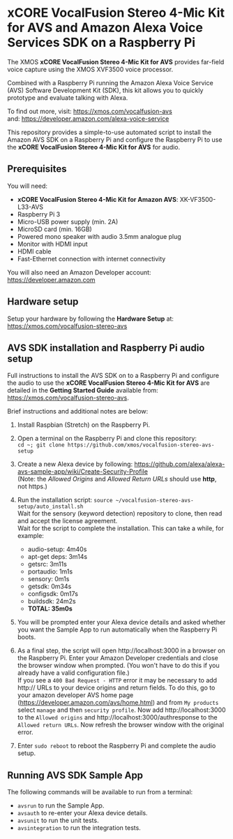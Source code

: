 # xCORE VocalFusion Stereo 4-Mic Kit for AVS and Amazon Alexa Voice Services SDK on a Raspberry Pi

The XMOS **xCORE VocalFusion Stereo 4-Mic Kit for AVS** provides far-field voice capture using the XMOS XVF3500 voice processor.

Combined with a Raspberry Pi running the Amazon Alexa Voice Service (AVS) Software Development Kit (SDK), this kit allows you to quickly prototype and evaluate talking with Alexa.

To find out more, visit: https://xmos.com/vocalfusion-avs  
and: https://developer.amazon.com/alexa-voice-service

This repository provides a simple-to-use automated script to install the Amazon AVS SDK on a Raspberry Pi and configure the Raspberry Pi to use the **xCORE VocalFusion Stereo 4-Mic Kit for AVS** for audio.

## Prerequisites
You will need:

- **xCORE VocalFusion Stereo 4-Mic Kit for Amazon AVS**: XK-VF3500-L33-AVS
- Raspberry Pi 3
- Micro-USB power supply (min. 2A)
- MicroSD card (min. 16GB)
- Powered mono speaker with audio 3.5mm analogue plug
- Monitor with HDMI input
- HDMI cable
- Fast-Ethernet connection with internet connectivity

You will also need an Amazon Developer account: https://developer.amazon.com

## Hardware setup
Setup your hardware by following the **Hardware Setup** at: https://xmos.com/vocalfusion-stereo-avs

## AVS SDK installation and Raspberry Pi audio setup
Full instructions to install the AVS SDK on to a Raspberry Pi and configure the audio to use the **xCORE VocalFusion Stereo 4-Mic Kit for AVS** are detailed in the **Getting Started Guide** available from: https://xmos.com/vocalfusion-stereo-avs.

Brief instructions and additional notes are below:

1. Install Raspbian (Stretch) on the Raspberry Pi.

2. Open a terminal on the Raspberry Pi and clone this repository:  
`cd ~; git clone https://github.com/xmos/vocalfusion-stereo-avs-setup`

3. Create a new Alexa device by following: https://github.com/alexa/alexa-avs-sample-app/wiki/Create-Security-Profile  
(Note: the *Allowed Origins* and *Allowed Return URLs* should use **http**, not https.)  

4. Run the installation script: `source ~/vocalfusion-stereo-avs-setup/auto_install.sh`    
Wait for the sensory (keyword detection) repository to clone, then read and accept the license agreement.  
Wait for the script to complete the installation. This can take a while, for example:  
   - audio-setup: 4m40s
   - apt-get deps: 3m14s
   - getsrc: 3m11s
   - portaudio: 1m1s
   - sensory: 0m1s
   - getsdk: 0m34s
   - configsdk: 0m17s
   - buildsdk: 24m2s
   - **TOTAL: 35m0s**

5. You will be prompted enter your Alexa device details and asked whether you want the Sample App to run automatically when the Raspberry Pi boots.

6. As a final step, the script will open http://localhost:3000 in a browser on the Raspberry Pi. Enter your Amazon Developer credentials and close the browser window when prompted. (You won't have to do this if you already have a valid configuration file.)  
If you see a `400 Bad Request - HTTP` error it may be necessary to add http:// URLs to your device origins and return fields. To do this, go to your amazon developer AVS home page (https://developer.amazon.com/avs/home.html) and from `My products` select `manage` and then `security profile`. Now add http://localhost:3000 to the `Allowed origins` and http://localhost:3000/authresponse to the `Allowed return URLs`. Now refresh the browser window with the original error.

7. Enter `sudo reboot` to reboot the Raspberry Pi and complete the audio setup.

## Running AVS SDK Sample App
The following commands will be available to run from a terminal:
- `avsrun` to run the Sample App.
- `avsauth` to re-enter your Alexa device details.
- `avsunit` to run the unit tests.
- `avsintegration` to run the integration tests.
